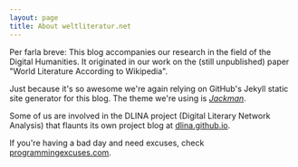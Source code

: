 ```yaml
---
layout: page
title: About weltliteratur.net
---
```


Per farla breve: This blog accompanies our research in the field of the Digital Humanities. It originated in our work on the (still unpublished) paper "World Literature According to Wikipedia".

Just because it's so awesome we're again relying on GitHub's Jekyll static site generator for this blog. The theme we're using is *[Jackman](http://jekyllthemes.io/theme/7499630/Jackman-A-minimal-personal-blog-for-Jekyll)*.

Some of us are involved in the DLINA project (Digital Literary Network Analysis) that flaunts its own project blog at [dlina.github.io](https://dlina.github.io/).

If you're having a bad day and need excuses, check [programmingexcuses.com](http://www.programmingexcuses.com/).


